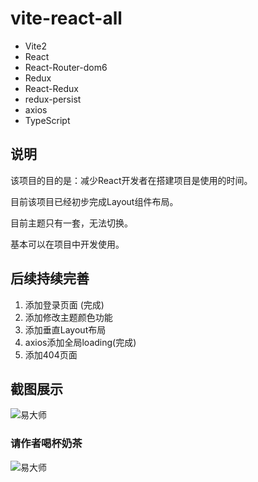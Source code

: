 # vite-react-all

- Vite2
- React
- React-Router-dom6
- Redux
- React-Redux
- redux-persist
- axios
- TypeScript

## 说明

该项目的目的是：减少React开发者在搭建项目是使用的时间。

目前该项目已经初步完成Layout组件布局。

目前主题只有一套，无法切换。

基本可以在项目中开发使用。

## 后续持续完善

1. 添加登录页面 (完成)
2. 添加修改主题颜色功能
3. 添加垂直Layout布局
4. axios添加全局loading(完成)
5. 添加404页面

## 截图展示

![易大师](http://cicaba.cn:2015/dir/index.png)

### 请作者喝杯奶茶

![易大师](http://cicaba.cn:2015/dir/wx.png)
